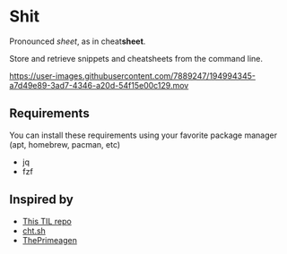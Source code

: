 # Shit
Pronounced *sheet*, as in cheat**sheet**.

Store and retrieve snippets and cheatsheets from the command line.

https://user-images.githubusercontent.com/7889247/194994345-a7d49e89-3ad7-4346-a20d-54f15e00c129.mov

## Requirements
You can install these requirements using your favorite package manager (apt, homebrew, pacman, etc)
- jq
- fzf

## Inspired by
- [This TIL repo](https://github.com/jbranchaud/til)
- [cht.sh](https://cht.sh/)
- [ThePrimeagen](https://github.com/ThePrimeagen)



